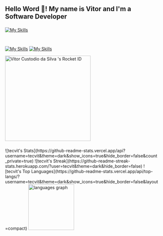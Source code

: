 <h2 align="left">Hello Word 👋! My name is Vitor and I'm a Software Developer</h2>

###

[![My Skills](https://skillicons.dev/icons?i=ts,js,sass,tailwind,nodejs,express,npm,html,css,react,c,cpp,py,bash,linux,mint,debian,kali,aws,gcp,mongodb,git,github,firebase,cloudflare,netlify)](https://skillicons.dev)

<br/>

[![My Skills](https://skillicons.dev/icons?i=instagram)](https://instagram.com/Vitin021y)
[![My Skills](https://skillicons.dev/icons?i=linkedin)](https://www.linkedin.com/in/vitor-custodio-da-silva-589935328)

<a href="https://app.rocketseat.com.br/me/vitin021y"><img src="https://app.rocketseat.com.br/api/rocketid/share?slug=vitin021y&type=card" width="280" alt="Vitor Custodio da Silva 's Rocket ID"/></a>

###

<div align="left">
  ![tecvit's Stats](https://github-readme-stats.vercel.app/api?username=tecvit&theme=dark&show_icons=true&hide_border=false&count_private=true)
  ![tecvit's Streak](https://github-readme-streak-stats.herokuapp.com/?user=tecvit&theme=dark&hide_border=false)
  ![tecvit's Top Languages](https://github-readme-stats.vercel.app/api/top-langs/?username=tecvit&theme=dark&show_icons=true&hide_border=false&layout=compact)
  <img src="https://github-readme-stats.vercel.app/api/top-langs?username=tecvit&locale=en&hide_title=false&layout=compact&card_width=320&langs_count=5&theme=dracula&hide_border=false" height="150" alt="languages graph"  />
</div>

###
